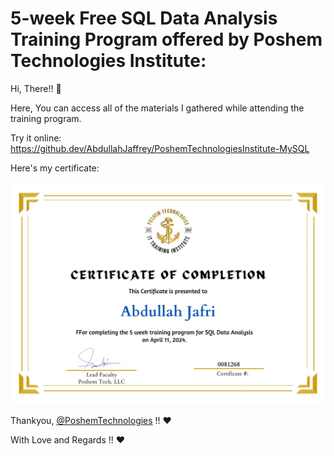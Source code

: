 # 5-week Free SQL Data Analysis Training Program offered by Poshem Technologies Institute:

Hi, There!! 👋

Here, You can access all of the materials I gathered while attending the training program.

Try it online: https://github.dev/AbdullahJaffrey/PoshemTechnologiesInstitute-MySQL

Here's my certificate:

!['5-week SQL Data Analysis Training Program'](https://github.com/AbdullahJaffrey/PoshemTechnologiesInstitute-MySQL/blob/main/AJafriSQLCert.jpeg)

Thankyou, [@PoshemTechnologies](https://github.com/Poshemtech) !! ❤️

With Love and Regards !! ❤️
